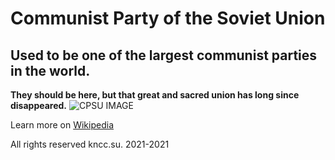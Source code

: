# Communist Party of the Soviet Union
## Used to be one of the largest communist parties in the world.
**They should be here, but that great and sacred union has long since disappeared.**
![CPSU IMAGE](https://upload.wikimedia.org/wikipedia/commons/f/fe/%D0%9A%D0%9F%D0%A1%D0%A1.svg)

Learn more on [Wikipedia](https://en.wikipedia.org/wiki/Communist_Party_of_the_Soviet_Union)

All rights reserved kncc.su. 2021-2021
